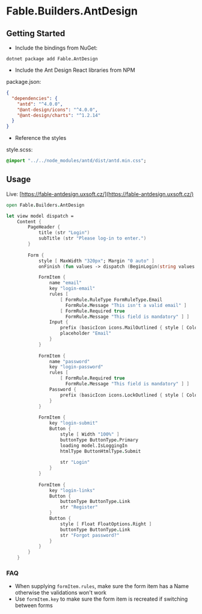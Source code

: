 # Fable.Builders.AntDesign

## Getting Started

- Include the bindings from NuGet:


`dotnet package add Fable.AntDesign`

- Include the Ant Design React libraries from NPM

package.json:
```json
{
  "dependencies": {
    "antd": "^4.0.0",
    "@ant-design/icons": "^4.0.0",
    "@ant-design/charts": "^1.2.14"
  }
}
```
- Reference the styles

style.scss:
```sass
@import "../../node_modules/antd/dist/antd.min.css";
```

## Usage 

Live: [https://fable-antdesign.uxsoft.cz/](https://fable-antdesign.uxsoft.cz/)

```fsharp
open Fable.Builders.AntDesign

let view model dispatch =
    Content {
        PageHeader {
            title (str "Login")
            subTitle (str "Please log-in to enter.")
        }
        
        Form {
            style [ MaxWidth "320px"; Margin "0 auto" ]
            onFinish (fun values -> dispatch (BeginLogin(string values.["username"], string values.["password"])))

            FormItem {
                name "email"
                key "login-email"
                rules [
                    [ FormRule.RuleType FormRuleType.Email 
                      FormRule.Message "This isn't a valid email" ]
                    [ FormRule.Required true
                      FormRule.Message "This field is mandatory" ] ]
                Input {
                    prefix (basicIcon icons.MailOutlined { style [ Color "lightgray" ] })
                    placeholder "Email"
                }
            }
            
            FormItem {
                name "password"
                key "login-password"
                rules [
                    [ FormRule.Required true
                      FormRule.Message "This field is mandatory" ] ]
                Password {
                    prefix (basicIcon icons.LockOutlined { style [ Color "lightgray" ] })
                }
            }
            
            FormItem {
                key "login-submit"
                Button {
                    style [ Width "100%" ]
                    buttonType ButtonType.Primary
                    loading model.IsLoggingIn
                    htmlType ButtonHtmlType.Submit 
                    
                    str "Login"
                }
            }
            
            FormItem {
                key "login-links"
                Button {
                    buttonType ButtonType.Link
                    str "Register"
                }
                Button {
                    style [ Float FloatOptions.Right ]
                    buttonType ButtonType.Link
                    str "Forgot password?"
                }
            }
        }
    }
```

### FAQ
- When supplying `formItem.rules`, make sure the form item has a Name otherwise the validations won't work
- Use `formItem.key` to make sure the form item is recreated if switching between forms
